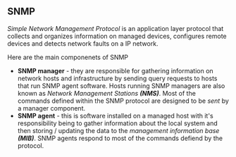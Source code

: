 SNMP
----

_Simple Network Management Protocol_ is an application layer protocol that collects and organizes information on managed devices, configures remote devices and detects network faults on a IP network.

Here are the main componenets of SNMP

*   **SNMP manager** - they are responsible for gathering information on network hosts and infrastructure by sending query requests to hosts that run SNMP agent software. Hosts running SNMP managers are also known as _Network Management Stations **(NMS)**_. Most of the commands defined within the SNMP protocol are designed to be _sent_ by a manager component.
*   **SNMP agent** - this is software installed on a managed host with it's responsibility being to gather information about the local system and then storing / updating the data to the _management information base **(MIB)**_. SNMP agents respond to most of the commands defiend by the protocol.

